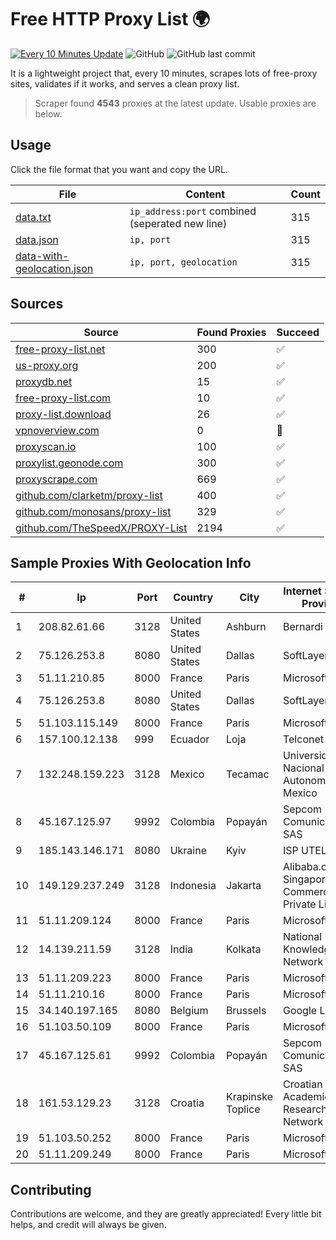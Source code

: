 
# Free HTTP Proxy List 🌍

[![Every 10 Minutes Update](https://github.com/mertguvencli/http-proxy-list/actions/workflows/main.yml/badge.svg?branch=main)](https://github.com/mertguvencli/http-proxy-list/actions/workflows/main.yml)
![GitHub](https://img.shields.io/github/license/mertguvencli/http-proxy-list)
![GitHub last commit](https://img.shields.io/github/last-commit/mertguvencli/http-proxy-list)

It is a lightweight project that, every 10 minutes, scrapes lots of free-proxy sites, validates if it works, and serves a clean proxy list.


> Scraper found **4543** proxies at the latest update. Usable proxies are below.

## Usage

Click the file format that you want and copy the URL.


|File|Content|Count|
|----|-------|-----|
|[data.txt](https://raw.githubusercontent.com/mertguvencli/http-proxy-list/main/proxy-list/data.txt)|`ip_address:port` combined (seperated new line)|315|
|[data.json](https://raw.githubusercontent.com/mertguvencli/http-proxy-list/main/proxy-list/data.json)|`ip, port`|315|
|[data-with-geolocation.json](https://raw.githubusercontent.com/mertguvencli/http-proxy-list/main/proxy-list/data-with-geolocation.json)|`ip, port, geolocation`|315|

## Sources

|Source|Found Proxies|Succeed|
|------|-------------|-------|
|[free-proxy-list.net](https://free-proxy-list.net)|300|✅|
|[us-proxy.org](https://www.us-proxy.org)|200|✅|
|[proxydb.net](http://proxydb.net)|15|✅|
|[free-proxy-list.com](https://free-proxy-list.com/?page=&port=&type%5B%5D=http&type%5B%5D=https&up_time=0&search=Search)|10|✅|
|[proxy-list.download](https://www.proxy-list.download/HTTP)|26|✅|
|[vpnoverview.com](https://vpnoverview.com/privacy/anonymous-browsing/free-proxy-servers)|0|🚫|
|[proxyscan.io](https://www.proxyscan.io)|100|✅|
|[proxylist.geonode.com](https://proxylist.geonode.com/api/proxy-list?limit=300&page=1&sort_by=lastChecked&sort_type=desc&protocols=http,https)|300|✅|
|[proxyscrape.com](https://api.proxyscrape.com/v2/?request=displayproxies&protocol=http&timeout=10000&country=all&ssl=all&anonymity=all)|669|✅|
|[github.com/clarketm/proxy-list](https://raw.githubusercontent.com/clarketm/proxy-list/master/proxy-list-raw.txt)|400|✅|
|[github.com/monosans/proxy-list](https://raw.githubusercontent.com/monosans/proxy-list/main/proxies/http.txt)|329|✅|
|[github.com/TheSpeedX/PROXY-List](https://raw.githubusercontent.com/TheSpeedX/PROXY-List/master/http.txt)|2194|✅|


## Sample Proxies With Geolocation Info

|#|Ip|Port|Country|City|Internet Service Provider|
|-|--|----|-------|----|-------------------------|
|1|208.82.61.66|3128|United States|Ashburn|Bernardi Sounds|
|2|75.126.253.8|8080|United States|Dallas|SoftLayer|
|3|51.11.210.85|8000|France|Paris|Microsoft|
|4|75.126.253.8|8080|United States|Dallas|SoftLayer|
|5|51.103.115.149|8000|France|Paris|Microsoft|
|6|157.100.12.138|999|Ecuador|Loja|Telconet S.A|
|7|132.248.159.223|3128|Mexico|Tecamac|Universidad Nacional Autonoma de Mexico|
|8|45.167.125.97|9992|Colombia|Popayán|Sepcom Comunicaciones SAS|
|9|185.143.146.171|8080|Ukraine|Kyiv|ISP UTELS|
|10|149.129.237.249|3128|Indonesia|Jakarta|Alibaba.com Singapore E-Commerce Private Limited|
|11|51.11.209.124|8000|France|Paris|Microsoft|
|12|14.139.211.59|3128|India|Kolkata|National Knowledge Network|
|13|51.11.209.223|8000|France|Paris|Microsoft|
|14|51.11.210.16|8000|France|Paris|Microsoft|
|15|34.140.197.165|8080|Belgium|Brussels|Google LLC|
|16|51.103.50.109|8000|France|Paris|Microsoft|
|17|45.167.125.61|9992|Colombia|Popayán|Sepcom Comunicaciones SAS|
|18|161.53.129.23|3128|Croatia|Krapinske Toplice|Croatian Academic and Research Network|
|19|51.103.50.252|8000|France|Paris|Microsoft|
|20|51.11.209.249|8000|France|Paris|Microsoft|



## Contributing

Contributions are welcome, and they are greatly appreciated! Every
little bit helps, and credit will always be given.

